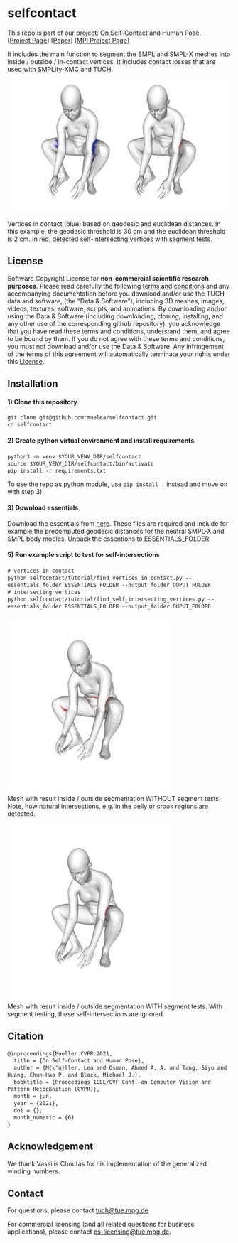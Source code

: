 # selfcontact
This repo is part of our project: On Self-Contact and Human Pose. \
[[Project Page](https://tuch.is.tue.mpg.de)] [[Paper](https://arxiv.org/pdf/2104.03176.pdf)] [[MPI Project Page](https://www.is.mpg.de/publications/mueller-cvpr-2021)]

It includes the main function to segment the SMPL and SMPL-X meshes into inside / outside / in-contact vertices.
It includes contact losses that are used with SMPLify-XMC and TUCH.

<p float="left">
<img src="images/selfcontact_teaser.png" height="300" alt="Result vertices in contact" class="center">
</p>
Vertices in contact (blue) based on geodesic and euclidean distances. In this example, the geodesic threshold is 30 cm and the euclidean threshold is 2 cm.
In red, detected self-intersecting vertices with segment tests. 

## License
Software Copyright License for **non-commercial scientific research purposes**. Please read carefully the following [terms and conditions](./LICENSE) and 
any accompanying documentation before you download and/or use the TUCH data and software, (the "Data & Software"), including 3D meshes, images, videos, textures, software, scripts, and animations. 
By downloading and/or using the Data & Software (including downloading, cloning, installing, and any other use of the corresponding github repository), you acknowledge that you have read these 
terms and conditions, understand them, and agree to be bound by them. If you do not agree with these terms and conditions, you must not download and/or use the Data & Software. Any infringement 
of the terms of this agreement will automatically terminate your rights under this [License](./LICENSE).

## Installation

#### 1) Clone this repository 
```
git clone git@github.com:muelea/selfcontact.git
cd selfcontact
```

#### 2) Create python virtual environment and install requirements
```
python3 -m venv $YOUR_VENV_DIR/selfcontact
source $YOUR_VENV_DIR/selfcontact/bin/activate
pip install -r requirements.txt
```
To use the repo as python module, use `pip install .` instead and move on with step 3).

#### 3) Download essentials
Download the essentials from [here](https://download.is.tue.mpg.de/tuch/smplify-xmc-essentials.zip). These files are required and include for example the 
precomputed geodesic distances for the neutral SMPL-X and SMPL body modles. Unpack the essentions to ESSENTIALS_FOLDER


#### 5) Run example script to test for self-intersections
```
# vertices in contact
python selfcontact/tutorial/find_vertices_in_contact.py --essentials_folder ESSENTIALS_FOLDER --output_folder OUPUT_FOLDER
# intersecting vertices
python selfcontact/tutorial/find_self_intersecting_vertices.py --essentials_folder ESSENTIALS_FOLDER --output_folder OUPUT_FOLDER
```
<img src="images/example_segmentation_without_segment_tests.png" height="400" alt="Result inside / outside segmentation without segment tests" class="center"> \
Mesh with result inside / outside segmentation WITHOUT segment tests. Note, how natural intersections, e.g. in the belly or crook regions are detected. 

<img src="images/example_segmentation_with_segment_tests.png" height="400" alt="Result inside / outside segmentation without segment tests" class="center"> \
Mesh with result inside / outside segmentation WITH segment tests. With segment testing, these self-intersections are ignored.


## Citation
```
@inproceedings{Mueller:CVPR:2021,
  title = {On Self-Contact and Human Pose},
  author = {M{\"u}ller, Lea and Osman, Ahmed A. A. and Tang, Siyu and Huang, Chun-Hao P. and Black, Michael J.},
  booktitle = {Proceedings IEEE/CVF Conf.~on Computer Vision and Pattern Recogßnition (CVPR)},
  month = jun,
  year = {2021},
  doi = {},
  month_numeric = {6}
}
```



## Acknowledgement 

We thank Vassilis Choutas for his implementation of the generalized winding numbers.



## Contact

For questions, please contact tuch@tue.mpg.de

For commercial licensing (and all related questions for business applications), please contact ps-licensing@tue.mpg.de.